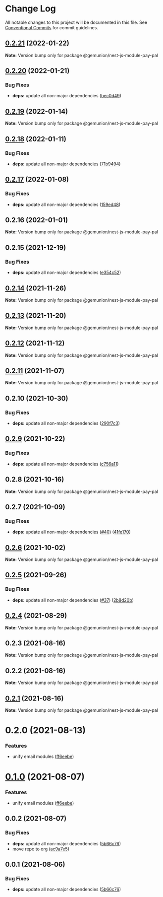 # Change Log

All notable changes to this project will be documented in this file.
See [Conventional Commits](https://conventionalcommits.org) for commit guidelines.

## [0.2.21](https://github.com/gemunion/nestjs-packages/compare/@gemunion/nest-js-module-pay-pal@0.2.20...@gemunion/nest-js-module-pay-pal@0.2.21) (2022-01-22)

**Note:** Version bump only for package @gemunion/nest-js-module-pay-pal





## [0.2.20](https://github.com/gemunion/nestjs-packages/compare/@gemunion/nest-js-module-pay-pal@0.2.19...@gemunion/nest-js-module-pay-pal@0.2.20) (2022-01-21)


### Bug Fixes

* **deps:** update all non-major dependencies ([bec0d49](https://github.com/gemunion/nestjs-packages/commit/bec0d49f011cf2f3a447bd0abcc239f330162f57))





## [0.2.19](https://github.com/gemunion/nestjs-packages/compare/@gemunion/nest-js-module-pay-pal@0.2.18...@gemunion/nest-js-module-pay-pal@0.2.19) (2022-01-14)

**Note:** Version bump only for package @gemunion/nest-js-module-pay-pal





## [0.2.18](https://github.com/gemunion/nestjs-packages/compare/@gemunion/nest-js-module-pay-pal@0.2.17...@gemunion/nest-js-module-pay-pal@0.2.18) (2022-01-11)


### Bug Fixes

* **deps:** update all non-major dependencies ([71b9494](https://github.com/gemunion/nestjs-packages/commit/71b9494ef943c8ce53087d099af50631393f8b15))





## [0.2.17](https://github.com/gemunion/nestjs-packages/compare/@gemunion/nest-js-module-pay-pal@0.2.16...@gemunion/nest-js-module-pay-pal@0.2.17) (2022-01-08)


### Bug Fixes

* **deps:** update all non-major dependencies ([159ed48](https://github.com/gemunion/nestjs-packages/commit/159ed486815403ddfadd98a05ce51b6f0eadffed))





## 0.2.16 (2022-01-01)

**Note:** Version bump only for package @gemunion/nest-js-module-pay-pal





## 0.2.15 (2021-12-19)


### Bug Fixes

* **deps:** update all non-major dependencies ([e354c52](https://github.com/gemunion/nestjs-packages/commit/e354c52df8d33b4330c39bbb25fd8d557536f628))





## [0.2.14](https://github.com/gemunion/nestjs-packages/compare/@gemunion/nest-js-module-pay-pal@0.2.13...@gemunion/nest-js-module-pay-pal@0.2.14) (2021-11-26)

**Note:** Version bump only for package @gemunion/nest-js-module-pay-pal





## [0.2.13](https://github.com/gemunion/nestjs-packages/compare/@gemunion/nest-js-module-pay-pal@0.2.12...@gemunion/nest-js-module-pay-pal@0.2.13) (2021-11-20)

**Note:** Version bump only for package @gemunion/nest-js-module-pay-pal





## [0.2.12](https://github.com/gemunion/nestjs-packages/compare/@gemunion/nest-js-module-pay-pal@0.2.11...@gemunion/nest-js-module-pay-pal@0.2.12) (2021-11-12)

**Note:** Version bump only for package @gemunion/nest-js-module-pay-pal





## [0.2.11](https://github.com/gemunion/nestjs-packages/compare/@gemunion/nest-js-module-pay-pal@0.2.10...@gemunion/nest-js-module-pay-pal@0.2.11) (2021-11-07)

**Note:** Version bump only for package @gemunion/nest-js-module-pay-pal





## 0.2.10 (2021-10-30)


### Bug Fixes

* **deps:** update all non-major dependencies ([290f7c3](https://github.com/gemunion/nestjs-packages/commit/290f7c3b46827d0d7675fedfd679665b4eaca65b))





## [0.2.9](https://github.com/gemunion/nestjs-packages/compare/@gemunion/nest-js-module-pay-pal@0.2.8...@gemunion/nest-js-module-pay-pal@0.2.9) (2021-10-22)


### Bug Fixes

* **deps:** update all non-major dependencies ([c756a11](https://github.com/gemunion/nestjs-packages/commit/c756a11df0d867f2918063ef0122e00a22ef5b3a))





## 0.2.8 (2021-10-16)

**Note:** Version bump only for package @gemunion/nest-js-module-pay-pal





## 0.2.7 (2021-10-09)


### Bug Fixes

* **deps:** update all non-major dependencies ([#40](https://github.com/gemunion/nestjs-packages/issues/40)) ([41fe170](https://github.com/gemunion/nestjs-packages/commit/41fe170143aa94bc21d1ef574796ce741d863a30))





## [0.2.6](https://github.com/gemunion/nestjs-packages/compare/@gemunion/nest-js-module-pay-pal@0.2.5...@gemunion/nest-js-module-pay-pal@0.2.6) (2021-10-02)

**Note:** Version bump only for package @gemunion/nest-js-module-pay-pal





## [0.2.5](https://github.com/gemunion/nestjs-packages/compare/@gemunion/nest-js-module-pay-pal@0.2.4...@gemunion/nest-js-module-pay-pal@0.2.5) (2021-09-26)


### Bug Fixes

* **deps:** update all non-major dependencies ([#37](https://github.com/gemunion/nestjs-packages/issues/37)) ([2b8d20b](https://github.com/gemunion/nestjs-packages/commit/2b8d20b4836809ebbf306299453d1671c00cdbb5))





## [0.2.4](https://github.com/gemunion/nestjs-packages/compare/@gemunion/nest-js-module-pay-pal@0.2.3...@gemunion/nest-js-module-pay-pal@0.2.4) (2021-08-29)

**Note:** Version bump only for package @gemunion/nest-js-module-pay-pal





## 0.2.3 (2021-08-16)

**Note:** Version bump only for package @gemunion/nest-js-module-pay-pal





## 0.2.2 (2021-08-16)

**Note:** Version bump only for package @gemunion/nest-js-module-pay-pal





## [0.2.1](https://github.com/gemunion/nestjs-packages/compare/@gemunion/nest-js-module-pay-pal@0.2.0...@gemunion/nest-js-module-pay-pal@0.2.1) (2021-08-16)

**Note:** Version bump only for package @gemunion/nest-js-module-pay-pal





# 0.2.0 (2021-08-13)


### Features

* unify email modules ([ff6eebe](https://github.com/gemunion/nestjs-packages/commit/ff6eebec500a2ab07077ac216879ec5af7c362e3))





# [0.1.0](https://github.com/gemunion/nestjs-packages/compare/@gemunion/nest-js-module-pay-pal@0.0.2...@gemunion/nest-js-module-pay-pal@0.1.0) (2021-08-07)


### Features

* unify email modules ([ff6eebe](https://github.com/gemunion/nestjs-packages/commit/ff6eebec500a2ab07077ac216879ec5af7c362e3))





## 0.0.2 (2021-08-07)


### Bug Fixes

* **deps:** update all non-major dependencies ([5b66c76](https://github.com/gemunion/nestjs-packages/commit/5b66c76f423364d3a15c5cbfcbf9f70167542217))
* move repo to org ([ac9a7e5](https://github.com/gemunion/nestjs-packages/commit/ac9a7e51e47bf69ef30b19abbc67274405c13200))





## 0.0.1 (2021-08-06)


### Bug Fixes

* **deps:** update all non-major dependencies ([5b66c76](https://github.com/gemunion/nestjs-packages/commit/5b66c76f423364d3a15c5cbfcbf9f70167542217))
